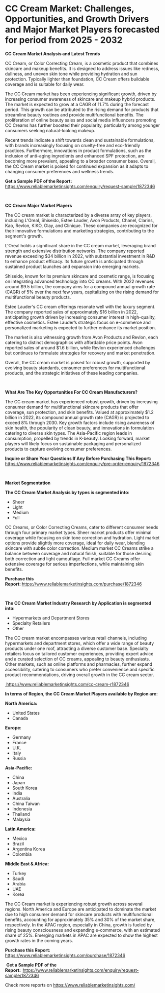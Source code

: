 <p><h1>CC Cream Market: Challenges, Opportunities, and Growth Drivers and Major Market Players forecasted for period from 2025 - 2032</h1></p><p><strong>CC Cream Market Analysis and Latest Trends</strong></p>
<p><p>CC Cream, or Color Correcting Cream, is a cosmetic product that combines skincare and makeup benefits. It is designed to address issues like redness, dullness, and uneven skin tone while providing hydration and sun protection. Typically lighter than foundation, CC Cream offers buildable coverage and is suitable for daily wear.</p><p>The CC Cream market has been experiencing significant growth, driven by increasing consumer awareness of skincare and makeup hybrid products. The market is expected to grow at a CAGR of 11.7% during the forecast period. This growth can be attributed to the rising demand for products that streamline beauty routines and provide multifunctional benefits. The proliferation of online beauty sales and social media influencers promoting CC Creams has further boosted their popularity, particularly among younger consumers seeking natural-looking makeup.</p><p>Recent trends indicate a shift towards clean and sustainable formulations, with brands increasingly focusing on cruelty-free and eco-friendly practices. Furthermore, innovations in product formulations, such as the inclusion of anti-aging ingredients and enhanced SPF protection, are becoming more prevalent, appealing to a broader consumer base. Overall, the CC Cream market is poised for continued expansion as it adapts to changing consumer preferences and wellness trends.</p></p>
<p><strong>Get a Sample PDF of the Report:&nbsp;</strong> <a href="https://www.reliablemarketinsights.com/enquiry/request-sample/1872346?utm_campaign=2953&utm_medium=2&utm_source=Github&utm_content=ia&utm_term=31032025&utm_id=cc-cream">https://www.reliablemarketinsights.com/enquiry/request-sample/1872346</a></p>
<p>&nbsp;</p>
<p><strong>CC Cream Major Market Players</strong></p>
<p><p>The CC cream market is characterized by a diverse array of key players, including L'Oreal, Shiseido, Estee Lauder, Avon Products, Chanel, Clarins, Kao, Revlon, KIKO, Olay, and Clinique. These companies are recognized for their innovative formulations and marketing strategies, contributing to the segment's growth.</p><p>L'Oreal holds a significant share in the CC cream market, leveraging brand strength and extensive distribution networks. The company reported revenue exceeding $34 billion in 2022, with substantial investment in R&D to enhance product efficacy. Its future growth is anticipated through sustained product launches and expansion into emerging markets.</p><p>Shiseido, known for its premium skincare and cosmetic range, is focusing on integrating advanced technology into CC creams. With 2022 revenues around $9.5 billion, the company aims for a compound annual growth rate (CAGR) of 5% over the next few years, capitalizing on the rising demand for multifunctional beauty products.</p><p>Estee Lauder's CC cream offerings resonate well with the luxury segment. The company reported sales of approximately $16 billion in 2022, anticipating growth driven by increasing consumer interest in high-quality, effective cosmetics. Estee Lauder’s strategic focus on e-commerce and personalized marketing is expected to further enhance its market position.</p><p>The market is also witnessing growth from Avon Products and Revlon, each catering to distinct demographics with affordable price points. Avon reported sales of around $1.6 billion, while Revlon experienced challenges but continues to formulate strategies for recovery and market penetration.</p><p>Overall, the CC cream market is poised for robust growth, supported by evolving beauty standards, consumer preferences for multifunctional products, and the strategic initiatives of these leading companies.</p></p>
<p>&nbsp;</p>
<p><strong>What Are The Key Opportunities For CC Cream Manufacturers?</strong></p>
<p><p>The CC cream market has experienced robust growth, driven by increasing consumer demand for multifunctional skincare products that offer coverage, sun protection, and skin benefits. Valued at approximately $1.2 billion in 2022, its compound annual growth rate (CAGR) is projected to exceed 8% through 2030. Key growth factors include rising awareness of skin health, the popularity of clean beauty, and innovations in formulation catering to diverse skin types. The Asia-Pacific region leads in consumption, propelled by trends in K-beauty. Looking forward, market players will likely focus on sustainable packaging and personalized products to capture evolving consumer preferences.</p></p>
<p><strong>Inquire or Share Your Questions If Any Before Purchasing This Report:</strong> <a href="https://www.reliablemarketinsights.com/enquiry/pre-order-enquiry/1872346?utm_campaign=2953&utm_medium=2&utm_source=Github&utm_content=ia&utm_term=31032025&utm_id=cc-cream">https://www.reliablemarketinsights.com/enquiry/pre-order-enquiry/1872346</a></p>
<p>&nbsp;</p>
<p><strong>Market Segmentation</strong></p>
<p><strong>The CC Cream Market Analysis by types is segmented into:</strong></p>
<p><ul><li>Sheer</li><li>Light</li><li>Medium</li><li>Full</li></ul></p>
<p><p>CC Creams, or Color Correcting Creams, cater to different consumer needs through four primary market types. Sheer market products offer minimal coverage while focusing on skin tone correction and hydration. Light market options provide slightly more coverage, ideal for daily wear, blending skincare with subtle color correction. Medium market CC Creams strike a balance between coverage and natural finish, suitable for those desiring both correction and light camouflage. Full market CC Creams offer extensive coverage for serious imperfections, while maintaining skin benefits.</p></p>
<p><strong>Purchase this Report:&nbsp;</strong><a href="https://www.reliablemarketinsights.com/purchase/1872346?utm_campaign=2953&utm_medium=2&utm_source=Github&utm_content=ia&utm_term=31032025&utm_id=cc-cream">https://www.reliablemarketinsights.com/purchase/1872346</a></p>
<p>&nbsp;</p>
<p><strong>The CC Cream Market Industry Research by Application is segmented into:</strong></p>
<p><ul><li>Hypermarkets and Department Stores</li><li>Specialty Retailers</li><li>Other</li></ul></p>
<p><p>The CC cream market encompasses various retail channels, including hypermarkets and department stores, which offer a wide range of beauty products under one roof, attracting a diverse customer base. Specialty retailers focus on tailored customer experiences, providing expert advice and a curated selection of CC creams, appealing to beauty enthusiasts. Other markets, such as online platforms and pharmacies, further expand accessibility, catering to consumers who prefer convenience and specific product recommendations, driving overall growth in the CC cream sector.</p></p>
<p><a href="https://www.reliablemarketinsights.com/cc-cream-r1872346?utm_campaign=2953&utm_medium=2&utm_source=Github&utm_content=ia&utm_term=31032025&utm_id=cc-cream">&nbsp;https://www.reliablemarketinsights.com/cc-cream-r1872346</a></p>
<p><strong>In terms of Region, the CC Cream Market Players available by Region are:</strong></p>
<p>
    <p> <strong> North America: </strong>
        <ul>
            <li>United States</li>
            <li>Canada</li>
        </ul>
        </p> 
    <p> <strong> Europe: </strong>
        <ul>
            <li>Germany</li>
            <li>France</li>
            <li>U.K.</li>
            <li>Italy</li>
            <li>Russia</li>
        </ul>
        </p> 
    <p> <strong> Asia-Pacific: </strong>
        <ul>
            <li>China</li>
            <li>Japan</li>
            <li>South Korea</li>
            <li>India</li>
            <li>Australia</li>
            <li>China Taiwan</li>
            <li>Indonesia</li>
            <li>Thailand</li>
            <li>Malaysia</li>
        </ul>
        </p> 
    <p> <strong> Latin America: </strong>
        <ul>
            <li>Mexico</li>
            <li>Brazil</li>
            <li>Argentina Korea</li>
            <li>Colombia</li>
        </ul>
        </p> 
    <p> <strong> Middle East & Africa: </strong>
        <ul>
            <li>Turkey</li>
            <li>Saudi</li>
            <li>Arabia</li>
            <li>UAE</li>
            <li>Korea</li>
        </ul>
    </p>
    </p>
<p><p>The CC Cream market is experiencing robust growth across several regions. North America and Europe are anticipated to dominate the market due to high consumer demand for skincare products with multifunctional benefits, accounting for approximately 35% and 30% of the market share, respectively. In the APAC region, especially in China, growth is fueled by rising beauty consciousness and expanding e-commerce, with an estimated share of 25%. Emerging markets in APAC are expected to show the highest growth rates in the coming years.</p></p>
<p><strong>Purchase this Report: </strong><a href="https://www.reliablemarketinsights.com/purchase/1872346?utm_campaign=2953&utm_medium=2&utm_source=Github&utm_content=ia&utm_term=31032025&utm_id=cc-cream">https://www.reliablemarketinsights.com/purchase/1872346</a></p>
<p>&nbsp;<strong>Get a Sample PDF of the Report:&nbsp;&nbsp;</strong><a href="https://www.reliablemarketinsights.com/enquiry/request-sample/1872346?utm_campaign=2953&utm_medium=2&utm_source=Github&utm_content=ia&utm_term=31032025&utm_id=cc-cream">https://www.reliablemarketinsights.com/enquiry/request-sample/1872346</a></p>
<p><strong></strong></p>
<p>Check more reports on <a href="https://www.reliablemarketinsights.com/?utm_campaign=2953&utm_medium=2&utm_source=Github&utm_content=ia&utm_term=31032025&utm_id=cc-cream">https://www.reliablemarketinsights.com/</a></p>